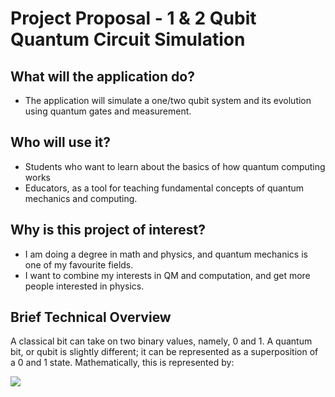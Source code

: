 # Project Proposal - 1 & 2 Qubit Quantum Circuit Simulation

## What will the application do?
- The application will simulate a one/two qubit system and its evolution using quantum gates and measurement.

## Who will use it?
- Students who want to learn about the basics of how quantum computing works
- Educators, as a tool for teaching fundamental concepts of quantum mechanics and computing.

## Why is this project of interest?
- I am doing a degree in math and physics, and quantum mechanics is one of my favourite fields.
- I want to combine my interests in QM and computation, and get more people interested in physics.

## Brief Technical Overview
A classical bit can take on two binary values, namely, 0 and 1. 
A quantum bit, or qubit is slightly different; it can be represented as a superposition of a 0 and 1 state.
Mathematically, this is represented by:

<img src="https://render.githubusercontent.com/render/math?math=\begin{pmatrix} |\psi\rangle = \alpha|0\rangle - \beta |1\rangle">
 

